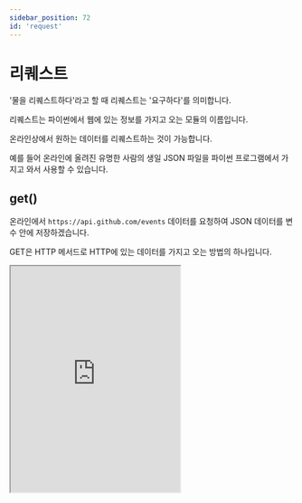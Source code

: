 ```yaml
---
sidebar_position: 72
id: 'request'
---
```


# 리퀘스트

'물을 리퀘스트하다'라고 할 때 리퀘스트는 '요구하다'를 의미합니다.

리퀘스트는 파이썬에서 웹에 있는 정보를 가지고 오는 모듈의 이름입니다.

온라인상에서 원하는 데이터를 리퀘스트하는 것이 가능합니다.

예를 들어 온라인에 올려진 유명한 사람의 생일 JSON 파일을 파이썬 프로그램에서 가지고 와서 사용할 수 있습니다.

## get()

온라인에서 `https://api.github.com/events` 데이터를 요청하여 JSON 데이터를 변수 안에 저장하겠습니다.

GET은 HTTP 메서드로 HTTP에 있는 데이터를 가지고 오는 방법의 하나입니다.

<iframe title="Python Playground" src="https://trinket.io/embed/python3/a8fbf8fda2" height="400" />

## params

GMAIL에 로그인할 때 처음으로 뜨는 스크린의 URL은 다음과 같습니다.

```
https://accounts.google.com/signin/v2/identifier?continue=https%3A%2F%2Fmail.google.com%2Fmail%2F&service=mail&sacu=1&rip=1&flowName=GlifWebSignIn&flowEntry=ServiceLogin
```

`accounts.google.com/signin/v2/indentifier?` 링크에서 `continue = https%3A%2F%2Fmail.google.com%2Fmail%2F`, `service = mail`이고 `sacu=1`, `ripe = 1`, `flowName = GlifWebSignIn`, 그리고 `flowEntry = ServiceLogin`이 있습니다.

그리고 `indentifier?` 뒤에 있는 데이터가 다 딕셔너리로 표현이 될 수 있습니다.

<iframe title="Python Playground" src="https://trinket.io/embed/python3/3f896f4b27" height="400" />

## 리스폰스

리퀘스트를 하여 돌아오는 값을 반응이라고 합니다.

반응은 다양한 포맷이 있을 수 있습니다. JSON 파일일 수 있고 HTML 파일 일 수도 있습니다.

### text

문자로 전환은 text 키를 이용하여 새로운 변수 안에 저장할 수 있습니다.

### encoding

데이터를 가지고 오며 ASCII에 존재하지 않는 문자가 있어서 문제가 발생할 수 있습니다.

반응.encoding의 형태로 encoding의 값을 알 수 있고 지정하는 것이 가능합니다.

<iframe title="Python Playground" src="https://trinket.io/embed/python3/4751110c8f" height="400" />

## status_code

데이터의 상태는 `status_code` 키를 사용할 수 있습니다.

200이 출력이 된다면 성공했습니다.

모든 `status_code`는 여기에서 배울 수 있습니다.

쉽게 성공했는지만 확인하기 위하여 ok 키를 이용할 수 있습니다.

<iframe title="Python Playground" src="https://trinket.io/embed/python3/ae32425775" height="400" />

## header

머리글이란 리퀘스트를 할 때 어떤 리퀘스트인지 설명하는 데이터 이름입니다.

머리글은 영어로 header라고 하고 `header` 매개변수 안에 딕셔너리로 나만의 머리글을 만드는 것이 가능합니다.

<iframe title="Python Playground" src="https://trinket.io/embed/python3/30fb5ba090" height="400" />
